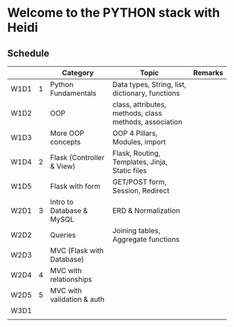 # Welcome to the PYTHON stack with Heidi

## Schedule 
<table>
<thead>
    <th></th>
    <th></th>
    <th> Category </th>
    <th> Topic </th>
    <th> Remarks</th>
</thead>
    <tbody>
    <tr>
        <td>W1D1 </td>
        <td>1</td>
        <td>Python Fundamentals</td>
        <td>Data types, String, list, dictionary, functions </td>
        <td></td>
    </tr>
    <tr>
        <td>W1D2 </td>
        <td></td>
        <td>OOP</td>
        <td>class, attributes, methods, class methods, association 
        </td>
        <td> </td>
    <tr>
        <td>W1D3 </td>
        <td></td>
        <td> More OOP concepts</td>
        <td> OOP 4 Pillars, Modules, import</td>
        <td> </td>
    </tr>
        <tr>
        <td>W1D4 </td>
        <td>2</td>
        <td>Flask (Controller & View)</td>
        <td> Flask, Routing, Templates, Jinja, Static files</td>
        <td></td>
    </tr>
    <tr>
        <td>W1D5 </td>
        <td></td>
        <td>Flask with form</td>
        <td>GET/POST form, Session, Redirect </td>
        <td></td>
    </tr>
    <tr>
        <td>W2D1 </td>
        <td>3</td>
        <td>Intro to Database & MySQL</td>
        <td> ERD & Normalization </td>
        <td></td>
    </tr>
    <tr>
        <td>W2D2 </td>
        <td></td>
        <td> Queries  </td>
        <td>Joining tables, Aggregate functions</td>
        <td>
        </td>
    </tr>
    <tr>
        <td>W2D3 </td>
        <td></td>
        <td>MVC (Flask with Database)</td>
        <td></td>
        <td> </td>
    </tr>
    <tr>
        <td> W2D4 </td>
        <td>4</td>
        <td>MVC with relationships</td>
        <td></td>
        <td></td>
    </tr>
    <tr>
        <td> W2D5 </td>
        <td>5</td>
        <td>MVC with validation & auth</td>
        <td></td>
        <td></td>
    </tr>
    <tr>
        <td> W3D1 </td>
        <td></td>
        <td></td>
        <td> </td>
        <td> </td>
    </tr>
    <tr>
        <td> </td>
        <td></td>
        <td></td>
        <td> </td>
        <td> </td>
    </tr>
    </tbody>
</table>
